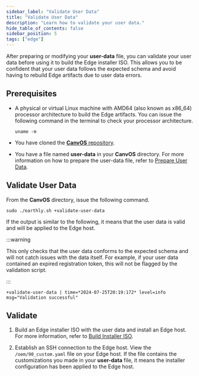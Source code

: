 ```yaml
---
sidebar_label: "Validate User Data"
title: "Validate User Data"
description: "Learn how to validate your user data."
hide_table_of_contents: false
sidebar_position: 5
tags: ["edge"]
---
```


After preparing or modifying your **user-data** file, you can validate your user data before using it to build the Edge
installer ISO. This allows you to be confident that your user data follows the expected schema and avoid having to
rebuild Edge artifacts due to user data errors.

## Prerequisites

- A physical or virtual Linux machine with AMD64 (also known as x86_64) processor architecture to build the Edge
  artifacts. You can issue the following command in the terminal to check your processor architecture.

  ```shell
  uname -m
  ```

- You have cloned the [**CanvOS** repository](https://github.com/spectrocloud/CanvOS.git).

- You have a file named **user-data** in your **CanvOS** directory. For more information on how to prepare the user-data
  file, refer to [Prepare User Data](./prepare-user-data.md).

## Validate User Data

From the **CanvOS** directory, issue the following command.

```
sudo ./earthly.sh +validate-user-data
```

If the output is similar to the following, it means that the user data is valid and will be applied to the Edge host.

:::warning

This only checks that the user data conforms to the expected schema and will not catch issues with the data itself. For
example, if your user data contained an expired registration token, this will not be flagged by the validation script.

:::

```hideClipboard
+validate-user-data | time=*2024-07-25T20:19:172* level=info msg="Validation successful"
```

## Validate

1. Build an Edge installer ISO with the user data and install an Edge host. For more information, refer to
   [Build Installer ISO](./palette-canvos/build-installer-iso.md).

2. Establish an SSH connection to the Edge host. View the `/oem/90_custom.yaml` file on your Edge host. If the file
   contains the customizations you made in your **user-data** file, it means the installer configuration has been
   applied to the Edge host.
